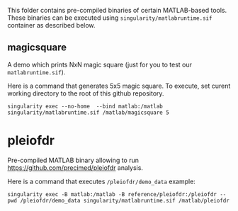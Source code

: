 This folder contains pre-compiled binaries of certain MATLAB-based tools.
These binaries can be executed using ``singularity/matlabruntime.sif`` container as described below.

## magicsquare

A demo which prints NxN magic square (just for you to test our ``matlabruntime.sif``).

Here is a command that generates 5x5 magic square. To execute, set curent working directory to the root of this github repository.
```
singularity exec --no-home  --bind matlab:/matlab singularity/matlabruntime.sif /matlab/magicsquare 5
```

pleiofdr
========

Pre-compiled MATLAB binary allowing to run https://github.com/precimed/pleiofdr analysis.

Here is a command that executes ``/pleiofdr/demo_data`` example:
```
singularity exec -B matlab:/matlab -B reference/pleiofdr:/pleiofdr --pwd /pleiofdr/demo_data singularity/matlabruntime.sif /matlab/pleiofdr
```                                                                                                               
